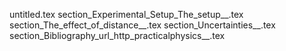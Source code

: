untitled.tex
section_Experimental_Setup_The_setup__.tex
section_The_effect_of_distance__.tex
section_Uncertainties__.tex
section_Bibliography_url_http_practicalphysics__.tex
